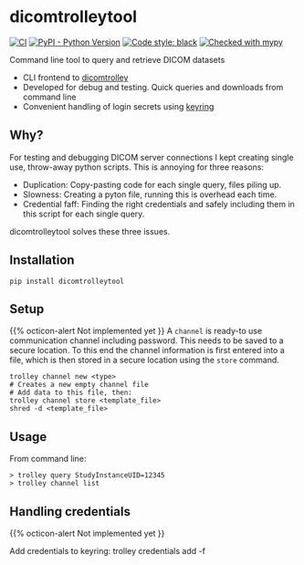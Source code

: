 # dicomtrolleytool

[![CI](https://github.com/sjoerdk/dicomtrolleytool/actions/workflows/build.yml/badge.svg?branch=master)](https://github.com/sjoerdk/dicomtrolley/actions/workflows/build.yml?query=branch%3Amaster)
[![PyPI - Python Version](https://img.shields.io/pypi/pyversions/dicomtrolleytool)](https://pypi.org/project/dicomtrolleytool/)
[![Code style: black](https://img.shields.io/badge/code%20style-black-000000.svg)](https://github.com/psf/black)
[![Checked with mypy](http://www.mypy-lang.org/static/mypy_badge.svg)](http://mypy-lang.org/)

Command line tool to query and retrieve DICOM datasets  

* CLI frontend to [dicomtrolley](https://github.com/sjoerdk/dicomtrolley)
* Developed for debug and testing. Quick queries and downloads from command line
* Convenient handling of login secrets using [keyring](https://pypi.org/project/keyring/)

## Why?
For testing and debugging DICOM server connections I kept creating single use, throw-away python 
scripts. This is annoying for three reasons:
 * Duplication: Copy-pasting code for each single query, files piling up.
 * Slowness: Creating a pyton file, running this is overhead each time.
 * Credential faff: Finding the right credentials and safely including them in this script for each single query.

dicomtrolleytool solves these three issues.

## Installation
```
pip install dicomtrolleytool
``` 

## Setup
{{% octicon-alert Not implemented yet }}
A `channel` is ready-to use communication channel including password. This needs to be saved to 
a secure location. To this end the channel information is first entered into a file, which is then
stored in a secure location using the `store` command.
```
trolley channel new <type>
# Creates a new empty channel file
# Add data to this file, then:
trolley channel store <template_file>
shred -d <template_file>
```

## Usage

From command line:
```
> trolley query StudyInstanceUID=12345
> trolley channel list

```

## Handling credentials
{{% octicon-alert Not implemented yet }}

Add credentials to keyring:
trolley credentials add -f <json file>